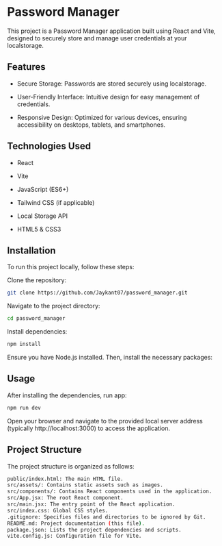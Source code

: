 # Password Manager

This project is a Password Manager application built using React and Vite, designed to securely store and manage user credentials at your localstorage.

## Features

- Secure Storage: Passwords are stored securely using localstorage.

- User-Friendly Interface: Intuitive design for easy management of credentials.

- Responsive Design: Optimized for various devices, ensuring accessibility on desktops, tablets, and smartphones.

## Technologies Used

- React

- Vite

- JavaScript (ES6+)

- Tailwind CSS (if applicable)

- Local Storage API

- HTML5 & CSS3

## Installation

To run this project locally, follow these steps:

Clone the repository:

```sh
git clone https://github.com/Jaykant07/password_manager.git
```

Navigate to the project directory:

```sh
cd password_manager
```

Install dependencies:

```sh
npm install
```

Ensure you have Node.js installed. Then, install the necessary packages:

## Usage

After installing the dependencies, run app:

```sh
npm run dev
```

Open your browser and navigate to the provided local server address (typically http://localhost:3000) to access the application.

## Project Structure

The project structure is organized as follows:

```sh
public/index.html: The main HTML file.
src/assets/: Contains static assets such as images.
src/components/: Contains React components used in the application.
src/App.jsx: The root React component.
src/main.jsx: The entry point of the React application.
src/index.css: Global CSS styles.
.gitignore: Specifies files and directories to be ignored by Git.
README.md: Project documentation (this file).
package.json: Lists the project dependencies and scripts.
vite.config.js: Configuration file for Vite.
```
